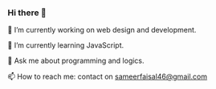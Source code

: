 ### Hi there 👋


 🔭 I’m currently working on web design and development.

🌱 I’m currently learning JavaScript.

💬 Ask me about programming and logics.

📫 How to reach me: contact on sameerfaisal46@gmail.com


